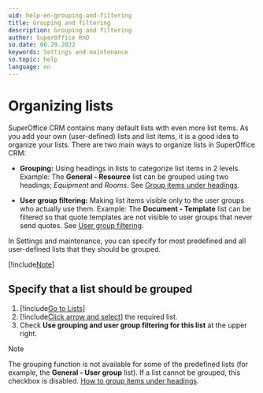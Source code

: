 ```yaml
---
uid: help-en-grouping-and-filtering
title: Grouping and filtering
description: Grouping and filtering
author: SuperOffice RnD
so.date: 06.29.2022
keywords: Settings and maintenance
so.topic: help
language: en
---
```


# Organizing lists

SuperOffice CRM contains many default lists with even more list items. As you add your own (user-defined) lists and list items, it is a good idea to organize your lists. There are two main ways to organize lists in SuperOffice CRM:

* **Grouping:** Using headings in lists to categorize list items in 2 levels. Example: The **General - Resource** list can be grouped using two headings; *Equipment* and *Rooms*. See [Group items under headings][1].

* **User group filtering:** Making list items visible only to the user groups who actually use them. Example: The **Document - Template** list can be filtered so that quote templates are not visible to user groups that never send quotes. See [User group filtering][2].

In Settings and maintenance, you can specify for most predefined and all user-defined lists that they should be grouped.

[!include[Note](../includes/note-minimum-list-items.md)]

## Specify that a list should be grouped

1. [!include[Go to Lists](../includes/goto-lists.md)]
2. [!include[Click arrow and select](../includes/expand-list.md)] the required list.
3. Check **Use grouping and user group filtering for this list** at the upper right.

> [!NOTE]
> The grouping function is not available for some of the predefined lists (for example, the **General - User group** list). If a list cannot be grouped, this checkbox is disabled. [How to group items under headings][1].

<!-- Referenced links -->
[1]: grouping-items-under-headings.md
[2]: user-group-filtering.md

<!-- Referenced images -->
